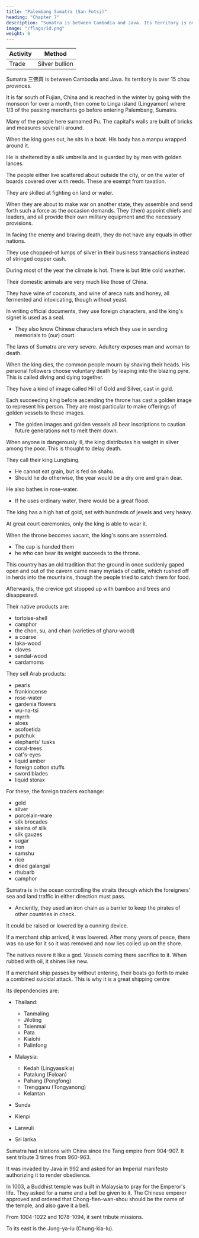 ```yaml
---
title: "Palembang Sumatra (San Fotsi)"
heading: "Chapter 7"
description: "Sumatra is between Cambodia and Java. Its territory is over 15 provinces."
image: "/flags/id.png"
weight: 8
---
```




Activity | Method 
--- | ---
Trade | Silver bullion


Sumatra 三佛齊 is between Cambodia and Java. Its territory is over 15 chou provinces. 

It is far south of Fujian, China and is reached in the winter by going with the monsoon for over a month, then come to Linga island (Lingyamon) where 1/3 of the passing merchants go before entering Palembang, Sumatra. 

Many of the people here surnamed Pu. The capital's walls are built of bricks and measures several li around.

When the king goes out, he sits in a boat. His body has a manpu wrapped around it.  

He is sheltered by a silk umbrella and is guarded by by men with golden lances. 

The people either live scattered about outside the city, or on the water of boards covered over with reeds. These are exempt from taxation. 

They are skilled at fighting on land or water.

When they are about to make war on another state, they assemble and send forth such a force as the occasion demands. They (then) appoint chiefs and leaders, and all provide their own military equipment and the necessary provisions.

In facing the enemy and braving death, they do not have any equals in other nations. 

They use chopped-of lumps of silver in their business transactions instead of stringed copper cash. 

During most of the year the climate is hot. There is but little cold weather. 

Their domestic animals are very much like those of China.



They have wine of coconuts, and wine of areca nuts and honey, all fermented and intoxicating, though without yeast. 


In writing official documents, they use foreign characters, and the king's signet is used as a seal. 
- They also know Chinese characters which they use in sending memorials to (our) court.


The laws of Sumatra are very severe. Adultery exposes man and woman to death. 

When the king dies, the common people mourn by shaving their heads. His personal followers  choose voluntary death by leaping into the blazing pyre. This is called diving and dying together.

They have a kind of image called Hill of Gold and Silver, cast in gold. 

Each succeeding king before ascending the throne has cast a golden image to represent his person. They are most particular to make offerings of golden vessels to these images. 
- The golden images and golden vessels all bear inscriptions to caution future generations not to melt them down. 

When anyone is dangerously ill, the king distributes his weight in silver among the poor. This is thought to delay death. 

They call their king Lungtsing. 
- He cannot eat grain, but is fed on shahu.
- Should he do otherwise, the year would be a dry one and grain dear. 

He also bathes in rose-water. 
- If he uses ordinary water, there would be a great flood.

The king has a high hat of gold, set with hundreds of jewels and very heavy. 

At great court ceremonies, only the king is able to wear it.


When the throne becomes vacant, the king's sons are assembled. 
- The cap is handed them
- he who can bear its weight succeeds to the throne.

This country has an old tradition that the ground in once suddenly gaped open and out of the cavern came many myriads of cattle, which rushed off in herds into the mountains, though the people tried to catch them for food.

Afterwards, the crevice got stopped up with bamboo and trees and disappeared.

Their native products are:
- tortoise-shell
- camphor
- the chon, su, and chan (varieties of gharu-wood)
- a coarse
- laka-wood
- cloves
- sandal-wood
- cardamoms

They sell Arab products: 
- pearls
- frankincense
- rose-water
- gardenia flowers
- wu-na-tsi
- myrrh
- aloes
- asofoetida
- putchuk
- elephants' tusks
- coral-trees
- cat's-eyes
- liquid amber
- foreign cotton stuffs
- sword blades
- liquid storax

For these, the foreign traders exchange:
- gold
- silver
- porcelain-ware
- silk brocades
- skeins of silk
- silk gauzes
- sugar
- iron
- samshu
- rice
- dried galangal
- rhubarb
- camphor

Sumatra is in the ocean controlling the straits through which the foreigners' sea and land traffic in either direction must pass. 
- Anciently, they used an iron chain as a barrier to keep the pirates of other countries in check. 

It could be raised or lowered by a cunning device. 

If a merchant ship arrived, it was lowered. After many years of peace, there was no use for it so it was removed and now lies coiled up on the shore. 

The natives revere it like a god. Vessels coming there sacrifice to it. When rubbed with oil, it shines like new.

If a merchant ship passes by without entering, their boats go forth to make a combined suicidal attack. This is why it is a great shipping centre

Its dependencies are:

- Thailand:
  - Tanmaling  
  - Jiloting
  - Tsienmai 
  - Pata
  - Kialohi
  - Palinfong

- Malaysia:
  - Kedah (Lingyassikia)
  - Patalung (Foloan)
  - Pahang (Pongfong)   
  - Trengganu (Tongyanong)
  - Kelantan

- Sunda
- Kienpi

- Lanwuli
- Sri lanka


Sumatra had relations with China since the Tang empire from 904-907. It sent tribute 3 times from 960-963. 

It was invaded by Java in 992 and asked for an Imperial manifesto authorizing it to render obedience.

In 1003, a Buddhist temple was built in Malaysia to pray for the Emperor's life. They asked for a name and a bell be given to it. The Chinese emperor approved and ordered that Chong-fien-wan-shou should be the name of the temple, and also gave it a bell. 


<!-- 5
Crocodiles do not dare pass over it to do mischief.
the reason
5
was lowered.
it
up on the shore. The natives reverence
lies coiled
a Buddha, and vessels coming there
"
be kept up or lowered
of years of peace, during which there has been no use for
been removed and (now)
like
It could
15 Si-lan
 -->

From 1004-1022 and 1078-1094, it sent tribute missions. 


To its east is the Jung-ya-lu (Chung-kia-lu). 

<!-- Notes.

All Chinese writers have identified San-fo-ts'i with Palembang, the north-eastern
coast
of Sumatra. The form San-fo-ts'i appears to have been first used in
the Sung period. The earliest
1)
Chinese form of the name was Shii-li-fo-shi
or
which occurs in
5^lj -f^
5 I-tsin g's writings, in the latter part of the seventh century. In the eighth century Kia Tan uses
the abbreviated form Fo-shi
Shi-li-fo-shi and San-fo-ts'i point to an original Indian
form grI-Bhoja, and Fo-shi and Fo-ts'i (for that form also occurs) to an original Bhoja. The form
(^
(^
tt
^),
^).
Qrl-Bhoja
is the original of Serboza, the name used by the Arabs in the ninth century to
designate the island of Sumatra. See Schlegel, T'oiing-pao, 2* series, II, 122—138, 167—182,
10
329—377 and Gerini, Researches,
San-fo-ts'i
429, 481—483.
was the kingdom of Menang-kabau, the parent country
Malays
of the
in
Sumatra, (dts original limits to the eastern side of the island were the great rivers of Palembang
and Siak, and to the west those of Manjuta and Singkeb). Crawfurd, Hist. Indian Archipel. II,
371. Marsden (Hist. Sumatra, 268 n.) says that before the name Menang-kabau came into use
15 the country (or the capital?) was called Syndo-Cauda. The empire of Menang-kabau extended
at one time over the whole island, and, even in the latter part of the eighteenth century, all the
Sultans of Sumatra derived their authority from its chief. Marsden, op. cit., 267.
In or about 1377 San-fo-ts'i was conquered by the Javanese, and the name disappears
from Chinese works.
20 and Kiu-kiang
(^
We find
J^).
instead Pa-lin-fOng
(gj
^
>1^), P'o-lin-pang
Explanations of the last mentioned
^ ^)
(^
name, have been offered by
Groeneveldt, Notes on the Malay Archipel., 76, and by Schlegel, T'oung-pao, 2d Ser. II,
172; but neither of them is more than a guess, the latter a particularly poor one. See also on the
subject of San-fo-ts'i, Chavannes, Relig. emin., 36, n. 3 and 64, n. 1, and Pelliot, B. E. F. E. 0.
—
IV, 331
348. Gerini, Researches, 628, is of opinion, however, that Pa-lin-fong was probably
25 Berembang in Deli, 3°42' N. lat., and not Palembang. I doubt it.
Chon
in
K'u-fei, from whose work our author has largely drawn, uses the name
a more restricted sense than
what he has
to say of
it:
Chau Ju-kua,
applying
it
San-fo-ts'i
only to a port of that name. Here
«San-fo-ts'i is in the Southern Sea. It is the
is
most important port-of-call
on the sea-routes of the foreigners, from the countries of Sho-p'o (Java) on the east and from the
30 countries of the Ta-shii (Arabs) and Ku-lin (Quilon) on the west; they
way
all
pass through
it
on their
to China.
«The country has no natural products, but the people are
skilled in fighting.
When
they
are about to fight, they cover their bodies with a medicine which prevents swords wounding
them. In fighting on land or on water none surpass'' them in impetuosity of attack; even the
35 Ku-lin people come after them. If some foreign ship, passing this place, should not enter here, an
armed party would certainly come out and kill them to the last.
«This country has great store of rhinoceros, elephants, seed-pearls (?^^ i^) and
It is a custom of this people to make rafts to float on the water and to live
medicinal aromatics.
on them».
For other passages in the Ling-wai-tai-ta bearing on
40
^
The
2)
.
text reads
-h^ 71
2MI
:^ JI If
^
.
San-fo-ts'i, see
supra
p. 23.
M JI ^ ^ ^ >^ ^ PI ll it H #
Some Chinese
scholars, consulted on the
meaning of
this
ambiguous
be mutilated and that it implies that a levy of one third ad
valorem was made on merchandize at Ling-ya-mon (Linga Strait and Island) before merchants
45 were allowed to proceed to San-fo-ts'i. This interpretation seems forced; it appears much more
likely that Ling-ya-mon was a convenient harbour for ships coming from the west and from
may
phrase, think the passage
Chan-ch'ong when sailing for
San-fo-ts'i,
and that many of them stopped there. However, there
is
nothing inconsistent with the facts in the explanation, for Chau Ju-kua tells us that the people
of San-fo-ts'i and of other parts of the Malay Archipelago were great pirates, and it may well be
50 that merchant-junks found
it
to their
advantage
to
put into Ling-ya-mon and pay a toll to escape
worse. In the fifteenth century the people of the island of
Chinese accounts.
Groeneveldt,
Notes, SO.
Linga
still
lived
by piracy, according to1.7
PALE3IBANG.
64
The name Ling-ya-mon has not been found in any other Chinese -vrork of this period, but
in the fifteenth century we meet with the name Lung-ya-mon(^
P^) as that of the Linga
E.
A. S. XXI, 39; Pelliot,
B.
Phillips.
C.
J.
Geo.
Notes,
Groeneveldt,
97;
Strait and Island.
B. E. F. E. 0., IV, 218. The sixteenth century Tung-si-yang-k'au, 9,7 says that junks sailing from
Ch'ang-yau-sti {-M B® |Ifi Pulp Senang, better known as Bam Island. (Gerini, Researches,
815, not Singapore Island, as suggested by Phillips, loc. cit.), on their way to Chan-peii
^
(Djambi, in Sumatra) passed the Lung-ya
Peak
(^|
^"^
seems
LU)- This
to point
5
without
a doubt to some point on Linga. Ling-ya-mon appears to have been a trading depot of the Arabs
in the twelfth century. See infra, Pt. II, Ch. XXIV.
stands for Bu, an abbreviation of Abu fffathers, which precedes so many Arabic 10
3)
Fu
names. The phrase
^ j^ W
ethnographical literature
may
P'ub, occurring here and there in Chinese
«many are surnamed
safely be taken to indicate
Arab
settlements.
Hirth, Die
Hainan, 487, note.
4)
^
The words man
^
or man-jju (^§r
Inscl
(^),
(-^ ^)
(^ |§i), tu-man (^ j^^), ho-man designate
the
Chinese works of the mediaeval period
lean-man.
to
15
) are used in
us by the Malay name of sarung or sarong. These Chinese names are derived
probably through some intermediate form. Takakusu, Eecord of
from Sanskrit fo»i6ai!(i
Buddh. Keligio^n, 12, n. 1; Pelliot, B. E. F. E. 0., Ill, 268, n. 5 and IV, 283 n. 2. See also
garment known
to
—
Crawfurd, Hist. Malay Archipel. I, 208.
5) The greater part of this and the following paragraph are taken from the Ling-wai-
tai-ta, see supra p. 63 n. 1. The Tanka or boat population of Canton are similarly exempted from the
ground-tax. The description here given of the town of San-fo-ts'i might apply to Palembang of
the present day. «The city
is
20
a large one, extending for four or five miles along a fine curve of
Thames at Greenwich. The stream, is, however, much narrowed
by the houses which project into it upon piles, and within these again, there is a row of 'houses 25
built upon great bamboo rafts which are moored by rattan cables to the shore or to piles, and
rise and fall with the tide». A. Wallace, Malay Archipelago, 94 (10* edit.).
6) Conf. what is said in Ch. XIV on Sh6-p'o concerning the drinks of the Javanese. It
is possible that the «wine of flowers» is nipa arrak
which is made with the liquor drawn from
the river, which
is
as wide as the
•
—
the stems of the flowers of the nipa palm.
Sumatra, however,
7)
The
made
is
aWine
of cocoanuts»
usually from the gomuti palm.
is,
of course, toddy, which in 30
Crawfurd, Op.
cit., I,
Sung-shi, 489,12'' quotes this paragraph, but substitutes Sanskrit
398.
(^5)
for «foreign»
(^g:) characters. Either of these two readings may be justified. The Kavi character was used in
the kingdom of Menang-kabau for writing Sanskrit in the seventh century of our era. Lassen,
Indische Altherthumsk. IV, 463. The same authority says (ibid. IV, 472, n. 1) that other Sanskrit 35
inscriptions found in the same country were writteft in various other scripts not traceable to any
system in use in Western India. The P'ing-ch6u-k'o-t'an, 2,8-4, says that San-fo-ts'i had books,
and that the people were able mathematicians. Traders reported that these people could calcu-
sun and moon; the Chinese, they added, were unable to read their
make use of Chinese characters, it seems hardly necessary 40
to remark. Chinese versions of letters from their rulers addressed to the Court of
China were
rendered into Chinese
on arrival of the envoys at Canton or Ts'aan-ch6u, and presented by
them
with the original missives
at Court.
late future eclipses of the
books.
The
San-fo-ts
i
—
—
8)
adultery
9)
people did not
Crawfurd, Op.
is still
The
considered
—
cit.
Ill,
130 remarks that among
among the most heinous
all
the tribes of the Archipelago
offences.
Ling-wai-tai-ta, 2,12* states that the
45
same custom obtained
in
Java
(Sho-p'o), see
infra, p. 80,
n. 10. Conf. also the story told in the Adjaib of the king of India
who became the
lalandjar of his parrot and who had to kill himself when the parrot was killed by
the cat. Van
Lith and Devic, Merveilles de I'Inde, 115.
10) Conf. Lassen, Indische Alterthumsk.
IV, 938.
50
A
similar custom has existed in various parts of India from ancient
times. It was called
tulSdana or «weight gift». It is still observed in Travancore
perhaps elsewhere. Thomas
11)
—
Coryat,
in a letter
from the MogoPs Court at Asmere in 1615, referring
to the
Great MogolI'^
PALE5IBANG.
65
(SeUm'3) birthday, which was celebrated while he was there,
says that «for that day he weighed
himselfe
a paire of golden Scales, which by great chance I saw the
same day (a custome that
be observes most inviolably every yeare) laying so much
gold in the other Scale as countervaileth
the weight of his bodie, and the same he afterward
distributed to the pooro.. Purchas, His
Pilgrimes, IV, 473. See also.Sir Thomas Roe's Embassy,
II, 411 (Hakluyt
m
5
Op.
cit. Ill,
Soc. edit.) )
J
'
810. IV, 273.
and Lassen,
\
12) Lung-ts'ing transcribes probably
some Malay word. The first syllable may stand for
«king», by which some of the princes in the Malay
states were called. Crawfurd, Op. cit.
I, 12. In Sumatra, or more properly in the
Rejang country, the princes were called Pangeran—
10 but this may not always have been the case. Marsden, History of Sumatra, I,
387.
Sung-shi, 4M,i2says that the style or mode of address to
the king of San-fo-ts'i
was «Chan-pei» (
or «Djambi». Djambi was a town which, after the Javanese conquest
Amng
(^)
^)
ig
became the capital of eastern Sumatra. It was, however, an important place already in
the eleventh century, for in 1079 and in 1088 it sent a tribute
mission to the Court of China. See
J5 infra, p. 66, n. 18. It may be that the name Chan-pei came to be used as equivalent to San-fo-ts"i,
and that the Sultan was usually spoken of as «the Djambi Rajan.
in 1377,
Malay sagu, the term used among all the western tribes of the Archipelago
palm and the farina extracted from it. Crawfurd, History, I, 387, and infra, p. 84.
14) This tradition may be in some way connected with what we are told of the native
^0 etymology of the name Menang-kabau. Marsden (Hist! Sumatra, 266) says it is derived from
menang «to win» and carhow «a bufFalo»; «from the story, which carries a very fabulous air, of
a famous engagement on that spot, between the buffalos and tigers; in which the former are
13) Sha-hu, in
for the sago
reported to have acquired a complete victory». See also Marre, Histoire des Rois de Pasey, 103.
125—12, and Gerini, Researches, 641.
25
15)
16)
On these various products,
The earliest date assigned
Malay Peninsula
see infra, Pt.
II.
for the first invasion or migration of the
the middle of the twelfth century
is
et seqq.) is inclined to think
it
was even
— 1160, and Crawfurd
Sumatrans
to the
(History, II,
373
later.
(1) P'6ng-f6ng is generally identified with Pahang on the E. coast of the Malay Peninsula.
30 Bretschneider, Chin. Rev. IV, 387; Pelliot, B. E. F. E. 0. IV, 344, n. 4. Gerini, J. R. A. S.
1905, 499 and Researches, 599, without attempting to identify it, thinks it must be looked for on
the N. coast of Sumatra, where he locates most of the dependencies of San-fo-ts'i. The localities
which he mentions as the probable equivalents of the Chinese names, have, at all events, names
which resemble them in sound. Some of his identifications appear correct, some possible, two
Sin-t'o and Si-lan.
?5 quite impossible
(2) X6ng-ya-n6ng, identified with Trengganu or Tringgano on the Malay Peninsula. It is
mentioned at the end of the fourteenth century as a dependency of the Majapahit empire. Phillips,
J. C. B. R. A. S.<XXI, 40. Pelliot, Op. sup. cit. IV, 344, n. 6. Gerini, J. R. A. S. 1905, 498
and Researches, 626, is sceptical as to this identification; he thinks Tong-ya-nong looks more like
40 Trieng-gading on the N. Coast of Sumatra, a little to the N. of Samalangan, See also Schlegel,
—
T'oung-pao, 23 Ser.
132.
II,
Ling-ya-ssi-kia, is identified with Lengka-suka of the Majapahit empire, the original
(3)
capital of
Kedah, near Eedah Peak (Giinong Jerai), on the
cit. IV, 345, 405—408. Gerini, J. R. A.
Pelliot, Op. sup.
45 825. See
coast of the
Malay
Peninsula..
498 and Researches,,
infra, p. 68.
(4)
Ki-lan-tan
is
the Kalenten of the Majapahit empire, Kalantan on the Malay Peninsula.
The Tung-si-yang-k"au,
Ta-ni
W.
S. 1905, 495.
(-^
9)3
i. e.,
9,6
says Ki-lan-tan was the
name
of the (country at the)
Patani) river. Gerini, Researches, 626, reading the Chinese
mouth
name
of the
incor-
rectly Kia-ki-lan-tan, suggests a place called Gigieng in North Sumatra.
50
(5)
Fo-lo-an, Beranang on the Langat river,
W.
coast of
Malay Peninsula. See
infra p. 69.
has not yet been satisfactorily identified. Gerini, Researches, 627, says it was
on a small stream, a little to the south-west of the present Jambi town in
Jelatang
yery likely
I°42'5 lat. See also Schlegel, T'oung-pao, 24 ser. II, 134.
(6) Ji-lo-t'ing
566
I,?
PALEMBAXG.
remains doubtful. Schlegel, op. sup.
(7) Ts'i6n-inai
cit.,
135 thought
it
was Djambi, but
name we know was transcribed Chan-pei. Gerini, Researches, 627 takes this name to
represent Semawi or Semawei, vulgo Semoy on the bight of that name, into which debouches the
that
Pasei river, North Sumatra.
Pa-t'a
(8)
Schlegel
(loc.
may
possibly he the
Gerini,
cit).
op.
cit.,
country of the Batta in N. Sumatra, as suggested by
the Pirada of de
627, thinks it, Pedada or Pidada
5
—
Barros between Samalangan and Pasangan, North Sumatra.
Tan-ma-ling was probably a
(9)
about the mouth of the
district
Kwantan
river in Pahang,
on the E. coast of the Malay Peninsula. See
infra, Ch. VIII n. 1.
passage (supra Ch. IV p. 62) our author says that Ch6n-la (Kam- 10
boja) confined to the S. on Kia-lo-hi; it would appear therefore that it should be sought for in the
Malay Peninsula, south of T8ng-liu-mei which was the southernmost dependency of Chon-la, and
which is placed, with some degree of probability, in Ligor on the E. coast of the Malay Peninsula.
(10) Kia-lo-hi. In a previous
See supra Ch. V p. 57. Whether
Sui-shu and the Kia-lo-sh6-fu
(3,12»)
and Ko-lo-fu-sha-lo
Kia-lo-hi
^
(^
(^ ^ ^) of the
(^ ^ ^ ^)
was the same as the Kia-lo-sh5
^ -^ %)'
(^
^)
Ko-lo-sho-fon
am
°^ ^^^ T'ang-shu, 222'', I
15
not prepared to say.
'M ^j^
Pelliot (op. cit. IV, 360 'n.) says that all these forms point to a Sanskrit foi-m Kalasapura,
and that a city of that name seems to have existed in Indo-China or the Malay Peninsula, but
where is not known. Gerini (Asiat. Quai-t. 3^ ser. XIII, 133) identifies Ko-lo-fu-sha-lo with
(in his Eesearches, 627) he seems inclined to locate Kia- 20
on the, E. coast of Sumatra or on some neighbouring island. He admits that the name is a
very puzzling one. Schlegel (T'oung-pao, 2^ ser. II, 136) says Kia-lo-hi was contiguous with the
Koli hadara, the present Kalantan, and
lo-hi
present Cape Camboja.
(11) Pa-lin-fong
Palembang,. see supra, p. 63, n.
is
1.
our author in another passage, transcribes the
(12) Sin-t'o, or, as
portion of th6 island of Java, or possibly only a small part of
infra Chs. XI and XV, from which
Sin-t'o to be Barbosa's Zunda^kingdom,
district.
It
either conclusion seems possible.
W.
S.
it
name
Sun-t'a,'is the western
Gerini, Eesearches, 628, takes
Sumatra, corresponding to the present Indrapura
cannot be believed that Sin-t'o was used by
Chau Ju-kua
to designate
any other
30
country than that lying in Java near the Straits of Sunda.
(13)
Kien-pi
Kampar on
is
Chau Ju-kua's
that in
25
on the Straits of Sunda. See
the E. coast of Sumatra. See infra, Ch. XII, from which
it
appears
had become independent of San-fo-ts'i. Gerini, Eesearches, 628,
may be meant.
Lan-wu-li, the Eamni of Arab mediaeval travellers, the Lamori of Marco Polo.
time
it
thinks some district on the west coast of the Malay Peninsula
(14)
It
was the N. part of the
W.
form Silam
of Ceylon. See infra Ch. XIII, p. 73,
San-fo-ts'i,
but that
it is
The
where
not only that Ceylon sends a yearly tribute to
third year (962) in the 3^ and
12tii
961 people from San-fo-ts'i came
«In the 9ti
by name
San-fo-ts'i,
Again in the
to the Chinese Court.
it is said,
also tributary of San-fo-ts'i. See Sung-shi, 489,ii
Ling-wai-tai-ta, 2,ia says:
Sung, 960) the king of
— shortened from Sihalam (Pali Singhala);- the island
ruled by Nan-p'i (Malabar). In the latter half of the eleventh century the
Coromandel coast (Chu-lien) was
17)
35
coast of Sumatra. See infra, Ch= XIII.
(15) Si-lan, the Singalese
moon
of the
first
and supra,
Li
Li-lih
(^4^
5ti» moon of the second
year kien-lung (961), and also in the
moons». The Annals of the Sung (Sung-shi, 1,9-is) state that in
to
Court and offered presents. The following year two
Mj) — perhaps
j^
of the Sung-shi (489,is)
we read
official
in the
7tii
tribute;
name
45'
a Chinese resident of the country. In another passage
of a mission from San-fo-ts'i in 983
things a rock-crystal image of the Buddha. See also
18)
40
Hi-li-ta-hia-li-tan (Hilita Sultan?) presented tribute
missions appear to have come to the Chinese Court, one under a person bearing the Chinese
of
p. 59.
year kien-lung (of the
which presented among other
Groene veldt.
Notes, 64. 67.
The Ling-wai-tai-ta, loc. cit., says «In the second year yuan-fong of Chon-tsung (1079)
moon a mission from the kingdom of Chan-pei (^ Kj, Djambi) came to Court with 50
and again this country sent tribute in the year 1088».
19) Jung-ya-lu
In another passage
was
to the east of Sin-t'o,
(infra,
p.
the dependency of San-fo-ts'i in Western Java.
84) our author tells us that Jung-ya-lu
was the same as Ta-panI> 

(Tuban) and that
it was to the W. of «Great Sh6-p'o» and of Su-ki-tan,
CentralJava. Crawfurd,
297, says that in the twelfth century mention is made of a state of Janggolo in the
present district of Surabaya in eastern Java.
History,
ir,
Gerini, Kesearches, 451, 812, would place Jung-ya-lu
in western or southern Sumatra.
8.

-->


